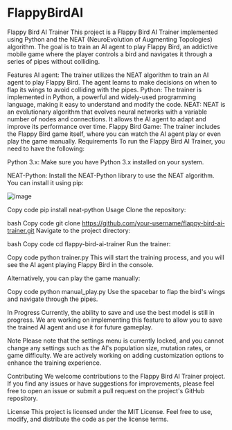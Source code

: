 # FlappyBirdAI
Flappy Bird AI Trainer
This project is a Flappy Bird AI Trainer implemented using Python and the NEAT (NeuroEvolution of Augmenting Topologies) algorithm. The goal is to train an AI agent to play Flappy Bird, an addictive mobile game where the player controls a bird and navigates it through a series of pipes without colliding.

Features
AI agent: The trainer utilizes the NEAT algorithm to train an AI agent to play Flappy Bird. The agent learns to make decisions on when to flap its wings to avoid colliding with the pipes.
Python: The trainer is implemented in Python, a powerful and widely-used programming language, making it easy to understand and modify the code.
NEAT: NEAT is an evolutionary algorithm that evolves neural networks with a variable number of nodes and connections. It allows the AI agent to adapt and improve its performance over time.
Flappy Bird Game: The trainer includes the Flappy Bird game itself, where you can watch the AI agent play or even play the game manually.
Requirements
To run the Flappy Bird AI Trainer, you need to have the following:

Python 3.x: Make sure you have Python 3.x installed on your system.

NEAT-Python: Install the NEAT-Python library to use the NEAT algorithm. You can install it using pip:

![image](https://github.com/W3ndig0u0/FlappyBirdAI/assets/70271139/dc40aa4a-4834-4aa8-bcba-572083879751)

Copy code
pip install neat-python
Usage
Clone the repository:

bash
Copy code
git clone https://github.com/your-username/flappy-bird-ai-trainer.git
Navigate to the project directory:

bash
Copy code
cd flappy-bird-ai-trainer
Run the trainer:

Copy code
python trainer.py
This will start the training process, and you will see the AI agent playing Flappy Bird in the console.

Alternatively, you can play the game manually:

Copy code
python manual_play.py
Use the spacebar to flap the bird's wings and navigate through the pipes.

In Progress
Currently, the ability to save and use the best model is still in progress. We are working on implementing this feature to allow you to save the trained AI agent and use it for future gameplay.

Note
Please note that the settings menu is currently locked, and you cannot change any settings such as the AI's population size, mutation rates, or game difficulty. We are actively working on adding customization options to enhance the training experience.

Contributing
We welcome contributions to the Flappy Bird AI Trainer project. If you find any issues or have suggestions for improvements, please feel free to open an issue or submit a pull request on the project's GitHub repository.

License
This project is licensed under the MIT License. Feel free to use, modify, and distribute the code as per the license terms.
